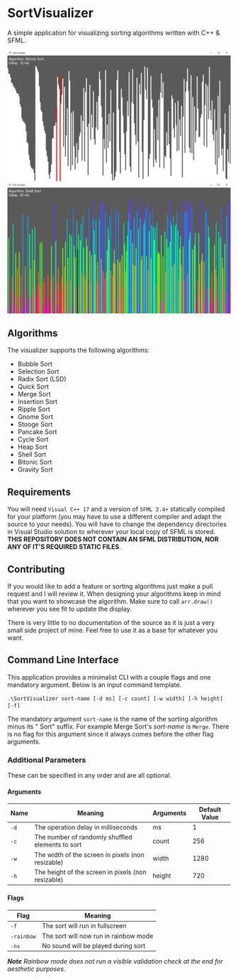 # SortVisualizer

A simple application for visualizing sorting algorithms written with C++ & SFML.

<img src="images/normal.png"/>


<img src="images/rainbow.png"/>

## Algorithms

The visualizer supports the following algorithms:

 - Bubble Sort
 - Selection Sort
 - Radix Sort (LSD)
 - Quick Sort
 - Merge Sort
 - Insertion Sort
 - Ripple Sort
 - Gnome Sort
 - Stooge Sort
 - Pancake Sort
 - Cycle Sort
 - Heap Sort
 - Shell Sort
 - Bitonic Sort
 - Gravity Sort

## Requirements

You will need `Visual C++ 17` and a version of `SFML 2.4+` statically compiled for your platform (you may have to use a different compiler and adapt the source to your needs).  You will have to change the dependency directories in Visual Studio solution to wherever your local copy of SFML is stored. **THIS REPOSITORY DOES NOT CONTAIN AN SFML DISTRIBUTION, NOR ANY OF IT'S REQUIRED STATIC FILES**.

## Contributing

If you would like to add a feature or sorting algorithms just make a pull request and I will review it.  When designing your algorithms keep in mind that you want to showcase the algorithm.  Make sure to call `arr.draw()` wherever you see fit to update the display.

There is very little to no documentation of the source as it is just a very small side project of mine.  Feel free to use it as a base for whatever you want. 

## Command Line Interface

This application provides a minimalist CLI with a couple flags and one mandatory argument.  Below is an input
command template.

	.\SortVisualizer sort-name [-d ms] [-c count] [-w width] [-h height] [-f]

The mandatory argument `sort-name` is the name of the sorting algorithm minus its " Sort" suffix.  For example Merge Sort's *sort-name* is `Merge`. There is no flag for this argument since it always comes before the other flag arguments.

### Additional Parameters

These can be specified in any order and are all optional.

#### Arguments

| Name | Meaning | Arguments | Default Value |
| ---- | ------- | --------- | ------------- |
| `-d` | The operation delay in milliseconds | ms | 1 |
| `-c` | The number of randomly shuffled elements to sort | count | 256 |
| `-w` | The width of the screen in pixels (non resizable) | width | 1280 |
| `-h` | The height of the screen in pixels (non resizable) | height | 720 |

#### Flags

| Flag | Meaning |
| ---- | ------- |
| `-f` | The sort will run in fullscreen |
| `-rainbow` | The sort will now run in rainbow mode |
| `-ns` | No sound will be played during sort |

***Note*** *Rainbow mode does not run a visible validation check at the end for aesthetic purposes.*